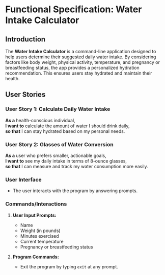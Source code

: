 # Functional Specification: Water Intake Calculator

## Introduction

The **Water Intake Calculator** is a command-line application designed to help users determine their suggested daily water intake. By considering factors like body weight, physical activity, temperature, and pregnancy or breastfeeding status, the app provides a personalized hydration recommendation. This ensures users stay hydrated and maintain their health.

## User Stories

### User Story 1: Calculate Daily Water Intake
**As a** health-conscious individual,  
**I want to** calculate the amount of water I should drink daily,  
**so that** I can stay hydrated based on my personal needs.

### User Story 2: Glasses of Water Conversion
**As a** user who prefers smaller, actionable goals,  
**I want to** see my daily intake in terms of 8-ounce glasses,  
**so that** I can measure and track my water consumption more easily.

### User Interface
- The user interacts with the program by answering prompts.

### Commands/Interactions
1. **User Input Prompts:**
   - Name
   - Weight (in pounds)
   - Minutes exercised
   - Current temperature
   - Pregnancy or breastfeeding status

2. **Program Commands:**
   - Exit the program by typing `exit` at any prompt.
